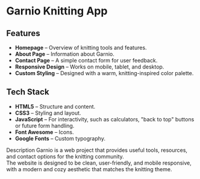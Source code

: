 # Garnio Knitting App

## Features
- **Homepage** – Overview of knitting tools and features.
- **About Page** – Information about Garnio.
- **Contact Page** – A simple contact form for user feedback.
- **Responsive Design** – Works on mobile, tablet, and desktop.
- **Custom Styling** – Designed with a warm, knitting-inspired color palette.

## Tech Stack
- **HTML5** – Structure and content.
- **CSS3** – Styling and layout.
- **JavaScript** – For interactivity, such as calculators, "back to top" buttons or future form handling.
- **Font Awesome** – Icons.
- **Google Fonts** – Custom typography.


Description
Garnio is a web project that provides useful tools, resources, and contact options for the knitting community.  
The website is designed to be clean, user-friendly, and mobile responsive, with a modern and cozy aesthetic that matches the knitting theme.
